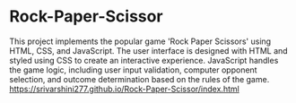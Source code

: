 # Rock-Paper-Scissor
This project implements the popular game 'Rock Paper Scissors' using HTML, CSS, and JavaScript. The user interface is designed with HTML and styled using CSS to create an interactive experience. JavaScript handles the game logic, including user input validation, computer opponent selection, and outcome determination based on the rules of the game. 
https://srivarshini277.github.io/Rock-Paper-Scissor/index.html
